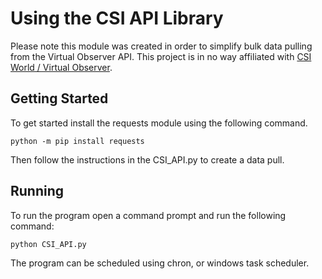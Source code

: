 # Using the CSI API Library 

Please note this module was created in order to simplify bulk data pulling from the Virtual Observer API. This project is in no way affiliated with [CSI World / Virtual Observer](www.csiworld.com).

## Getting Started

To get started install the requests module using the following command. 

`python -m pip install requests`

Then follow the instructions in the CSI_API.py to create a data pull. 

## Running 

To run the program open a command prompt and run the following command: 

`python CSI_API.py`

The program can be scheduled using chron, or windows task scheduler. 